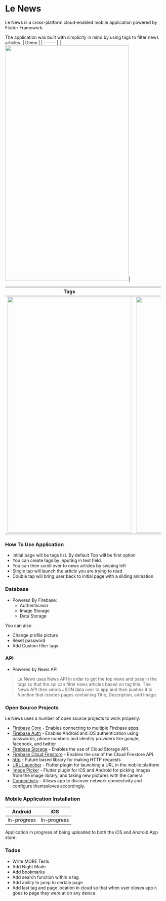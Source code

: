 # Le News

<!-- [![Build Status](https://travis-ci.org/{sauldesigns}/{simplenews}.png?branch=master)](https://travis-ci.org/{sauldesigns}/{simplenews}) -->

Le News is a cross-platform cloud-enabled mobile application powered by Flutter Framework.

The application was built with simplicity in mind by using tags to filter news articles.
| Demo | 
| ------ |
|<img src="http://sauldesigns.me/img/le_news.gif" width="400" height="760" >| 

| Tags | Articles |
| ------ | ------ |
|<img src="http://sauldesigns.me/img/IMG_2370.PNG" width="400" height="760">| <img src="http://sauldesigns.me/img/IMG_2372.PNG" width="400" height="760">|


### How To Use Application
  - Initial page will be tags list. By default Top will be first option
  - You can create tags by inputing in text field.
  - You can then scroll over to news articles by swiping left
  - Single tap will launch the article you are trying to read
  - Double tap will bring user back to initial page with a sliding animation.

### Database
  - Powered By Firebase:
    - Authenticaion
    - Image Storage
    - Data Storage

You can also:
  - Change profile picture
  - Reset password
  - Add Custom filter tags

### API
  - Powered by News API

>Le News uses News API in order to get the top news and pass in the tags so that the api can filter news articles based on tag title. The News API then sends JSON data over to app and then pushes it to function that creates pages containing Title, Description, and Image.

### Open Source Projects
Le News uses a number of open source projects to work properly:

  - [Firebase Core] - Enables connecting to multiple Firebase apps.
  - [Firebase Auth] - Enables Android and iOS authentication using passwords, phone numbers and identity providers like google, facebook, and twitter
  - [Firebase Storage] - Enables the use of Cloud Storage API.
  - [Firebase Cloud Firestore] - Enables the use of the Cloud Firestore API.
  - [http] - Future based library for making HTTP requests
  - [URL Launcher] - Flutter plugin for launching a URL in the mobile platform
  - [Image Picker] - Flutter plugin for iOS and Android for picking images from the image library, and taking new pictures with the camera
  - [Connectivity] - Allows app to discover network connectivity and configure themseleves accordingly.

### Mobile Application Installation

| Android | iOS |
| ------ | ------ |
| In-progress | In-progress |

Application in progress of being uploaded to both the iOS and Android App store.

### Todos
  - Write MORE Tests
  - Add Night Mode
  - Add bookmarks
  - Add search function within a tag
  - Add ability to jump to certain page
  - Add last tag and page location in cloud so that when user closes app it goes to page they were at on any device.

  [firebase core]: <https://pub.dev/packages/firebase_core>
  [firebase auth]: <https://pub.dev/packages/firebase_auth>
  [firebase storage]: <https://pub.dev/packages/firebase_storage>
  [firebase cloud firestore]: <https://pub.dev/packages/cloud_firestore>
  [http]: <https://pub.dev/packages/http>
  [url launcher]: <https://pub.dev/packages/url_launcher>
  [image picker]: <https://pub.dev/packages/image_picker>
  [connectivity]: <https://pub.dev/packages/connectivity>
  
  
  
  
